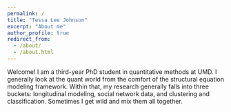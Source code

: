 ```yaml
---
permalink: /
title: "Tessa Lee Johnson"
excerpt: "About me"
author_profile: true
redirect_from: 
  - /about/
  - /about.html
---
```


Welcome! I am a third-year PhD student in quantitative methods at UMD. I generally look at the quant world from the comfort of the structural equation modeling framework. Within that, my research generally falls into three buckets: longitudinal modeling, social network data, and clustering and classification. Sometimes I get wild and mix them all together.

